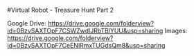 #Virtual Robot - Treasure Hunt Part 2

Google Drive: https://drive.google.com/folderview?id=0BzvSAXTOpF7CSWZwdlJRbTBlYUU&usp=sharing
Images: https://drive.google.com/folderview?id=0BzvSAXTOpF7CeENlRmxTUGdsQm8&usp=sharing
